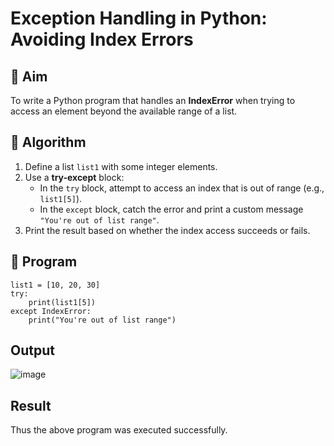 # Exception Handling in Python: Avoiding Index Errors

## 🎯 Aim
To write a Python program that handles an **IndexError** when trying to access an element beyond the available range of a list.

## 🧠 Algorithm
1. Define a list `list1` with some integer elements.
2. Use a **try-except** block:
   - In the `try` block, attempt to access an index that is out of range (e.g., `list1[5]`).
   - In the `except` block, catch the error and print a custom message `"You're out of list range"`.
3. Print the result based on whether the index access succeeds or fails.

## 🧾 Program
```
list1 = [10, 20, 30]
try:
    print(list1[5])
except IndexError:
    print("You're out of list range")
```
## Output
![image](https://github.com/user-attachments/assets/305a1fb2-66b2-4c2c-be2d-2e6194cc31d5)
## Result
Thus the above program was executed successfully.
